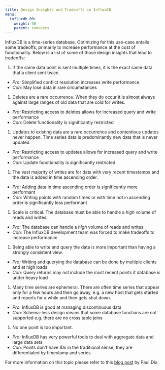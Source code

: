 ```yaml
---
title: Design Insights and Tradeoffs in InfluxDB
menu:
  influxdb_09:
    weight: 50
    parent: concepts
---
```


InfluxDB is a time-series database. Optimizing for this use-case entails some tradeoffs, primarily to increase performance at the cost of functionality.  Below is a list of some of those design insights that lead to tradeoffs:

1. If the same data point is sent multiple times, it is the exact same data that a client sent twice.
  * *Pro:* Simplified conflict resolution increases write performance 
  * *Con:* May lose data in rare circumstances
1. Deletes are a rare occurrence. When they do occur it is almost always against large ranges of old data that are cold for writes. 
  * *Pro:* Restricting access to deletes allows for increased query and write performance
  * *Con:* Delete functionality is significantly restricted
1. Updates to existing data are a rare occurrence and contentious updates never happen. Time series data is predominantly new data that is never updated.
  * *Pro:* Restricting access to updates allows for increased query and write performance
  * *Con:* Update functionality is significantly restricted
1. The vast majority of writes are for data with very recent timestamps and the data is added in time ascending order.
  * *Pro:* Adding data in time ascending order is significantly more performant
  * *Con:* Writing points with random times or with time not in ascending order is significantly less performant
1. Scale is critical. The database must be able to handle a *high* volume of reads and writes. 
  * *Pro:* The database can handle a *high* volume of reads and writes
  * *Con:* The InfluxDB development team was forced to make tradeoffs to increase performance
1. Being able to write and query the data is more important than having a strongly consistent view.
  * *Pro:* Writing and querying the database can be done by multiple clients and at high loads
  * *Con:* Query returns may not include the most recent points if database is under heavy load
1. Many time series are ephemeral. There are often time series that appear only for a few hours and then go away, e.g. a new host that gets started and reports for a while and then gets shut down.
  * *Pro:* InfluxDB is good at managing discontinuous data
  * *Con:* Schema-less design means that some database functions are not supported e.g. there are no cross table joins
1. No one point is too important.
  * *Pro:* InfluxDB has very powerful tools to deal with aggregate data and large data sets
  * *Con:* Points don't have IDs in the traditional sense, they are differentiated by timestamp and series

For more information on this topic please refer to this [blog post](https://influxdata.com/blog/influxdb-clustering-design-neither-strictly-cp-or-ap/) by Paul Dix.
